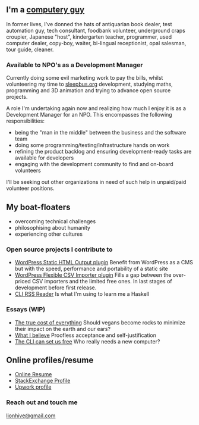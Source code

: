 ## I'm a [computery guy](https://www.youtube.com/watch?v=G9FGgwCQ22w)

In former lives, I've donned the hats of antiquarian book dealer, test automation guy, tech consultant, foodbank volunteer, underground craps croupier, Japanese "host", kindergarten teacher, programmer, used computer dealer, copy-boy, waiter, bi-lingual receptionist, opal salesman, tour guide, cleaner.

### Available to NPO's as a Development Manager

Currently doing some evil marketing work to pay the bills, whilst volunteering my time to [sleepbus.org](http://sleepbus.org) development, studying maths, programming and 3D animation and trying to advance open source projects.

A role I'm undertaking again now and realizing how much I enjoy it is as a Development Manager for an NPO. This encompasses the following responsibilities:

 - being the "man in the middle" between the business and the software team
 - doing some programming/testing/infrastructure hands on work
 - refining the product backlog and ensuring development-ready tasks are available for developers
 - engaging with the development community to find and on-board volunteers

I'll be seeking out other organizations in need of such help in unpaid/paid volunteer positions.

## My boat-floaters

 - overcoming technical challenges
 - philosophising about humanity
 - experiencing other cultures

### Open source projects I contribute to

 - [WordPress Static HTML Output plugin](https://wordpress.org/plugins/static-html-output-plugin/) Benefit from WordPress as a CMS but with the speed, performance and portability of a static site
 - [WordPress Flexible CSV Importer plugin](https://wordpress.org/plugins/wp-flexible-csv-importer/) Fills a gap between the over-priced CSV importers and the limited free ones. In last stages of development before first release.
  - [CLI RSS Reader](https://github.com/lotz84/cli-rss-reader) Is what I'm using to learn me a Haskell

### Essays (WIP)

 - [The true cost of everything](/essays/true_cost.html) Should vegans become rocks to minimize their impact on the earth and our ears?
 - [What I believe](/essays/what_i_believe.html) Proofless acceptance and self-justification  
 - [The CLI can set us free](#) Who really needs a new computer?  

## Online profiles/resume

 - [Online Resume](https://careers.stackoverflow.com/cloud)
 - [StackExchange Profile](http://stackexchange.com/users/1838097/leon-stafford)
 - [Upwork profile](https://www.upwork.com/freelancers/~0141e7640942d9fbd1)

### Reach out and touch me

[lionhive@gmail.com](mailto:lionhive@gmail.com)


